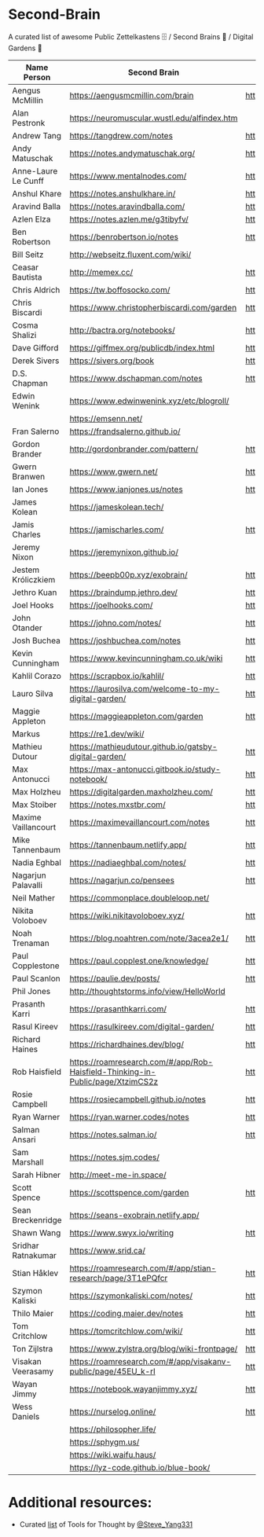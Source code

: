 # Second-Brain

A curated list of awesome Public Zettelkastens 🗄️ / Second Brains 🧠 / Digital Gardens 🌱

| Name Person         | Second Brain                                                                   | Twitter                             |
| ------------------- | ------------------------------------------------------------------------------ | ----------------------------------- |
| Aengus McMillin     | https://aengusmcmillin.com/brain                                               | http://twitter.com/aengusmcmillin   |
| Alan Pestronk       | https://neuromuscular.wustl.edu/alfindex.htm                                   |                                     |
| Andrew Tang         | https://tangdrew.com/notes                                                     | https://twitter.com/tangdrew/media  |
| Andy Matuschak      | https://notes.andymatuschak.org/                                               | https://twitter.com/andy_matuschak  |
| Anne-Laure Le Cunff | https://www.mentalnodes.com/                                                   | https://twitter.com/anthilemoon     |
| Anshul Khare        | https://notes.anshulkhare.in/                                                  | https://twitter.com/anshul81        |
| Aravind Balla       | https://notes.aravindballa.com/                                                | https://twitter.com/aravindballa    |
| Azlen Elza          | https://notes.azlen.me/g3tibyfv/                                               | https://twitter.com/azlenelza       |
| Ben Robertson       | https://benrobertson.io/notes                                                  | https://twitter.com/benrobertsonio  |
| Bill Seitz          | http://webseitz.fluxent.com/wiki/                                              |                                     |
| Ceasar Bautista     | http://memex.cc/                                                               | https://twitter.com/Ceasar_Bautista |
| Chris Aldrich       | https://tw.boffosocko.com/                                                     | https://twitter.com/ChrisAldrich    |
| Chris Biscardi      | https://www.christopherbiscardi.com/garden                                     | https://twitter.com/chrisbiscardi   |
| Cosma Shalizi       | http://bactra.org/notebooks/                                                   | https://twitter.com/cshalizi        |
| Dave Gifford        | https://giffmex.org/publicdb/index.html                                        | https://twitter.com/giffmex         |
| Derek Sivers        | https://sivers.org/book                                                        | https://twitter.com/sivers          |
| D.S. Chapman        | https://www.dschapman.com/notes                                                | https://twitter.com/ds_chapman      |
| Edwin Wenink        | https://www.edwinwenink.xyz/etc/blogroll/                                      |                                     |
|                     | https://emsenn.net/                                                            |                                     |
| Fran Salerno        | https://frandsalerno.github.io/                                                |                                     |
| Gordon Brander      | http://gordonbrander.com/pattern/                                              | https://twitter.com/gordonbrander   |
| Gwern Branwen       | https://www.gwern.net/                                                         | https://twitter.com/gwern           |
| Ian Jones           | https://www.ianjones.us/notes                                                  | https://twitter.com/_jonesian       |
| James Kolean        | https://jameskolean.tech/                                                      |                                     |
| Jamis Charles       | https://jamischarles.com/                                                      | https://twitter.com/jamischarles    |
| Jeremy Nixon        | https://jeremynixon.github.io/                                                 |                                     |
| Jestem Króliczkiem  | https://beepb00p.xyz/exobrain/                                                 | https://twitter.com/karlicoss       |
| Jethro Kuan         | https://braindump.jethro.dev/                                                  | https://twitter.com/jethroksy       |
| Joel Hooks          | https://joelhooks.com/                                                         | https://twitter.com/jhooks          |
| John Otander        | https://johno.com/notes/                                                       | https://twitter.com/4lpine          |
| Josh Buchea         | https://joshbuchea.com/notes                                                   | https://twitter.com/joshbuchea/     |
| Kevin Cunningham    | https://www.kevincunningham.co.uk/wiki                                         | https://www.twitter.com/dolearning  |
| Kahlil Corazo       | https://scrapbox.io/kahlil/                                                    | https://twitter.com/kcorazo         |
| Lauro Silva         | https://laurosilva.com/welcome-to-my-digital-garden/                           | https://twitter.com/laurosilvacom   |
| Maggie Appleton     | https://maggieappleton.com/garden                                              | https://twitter.com/Mappletons      |
| Markus              | https://re1.dev/wiki/                                                          |                                     |
| Mathieu Dutour      | https://mathieudutour.github.io/gatsby-digital-garden/                         | https://twitter.com/mathieudutour   |
| Max Antonucci       | https://max-antonucci.gitbook.io/study-notebook/                               | https://twitter.com/Maxwell_Dev     |
| Max Holzheu         | https://digitalgarden.maxholzheu.com/                                          | https://twitter.com/maxholzheu      |
| Max Stoiber         | https://notes.mxstbr.com/                                                      | https://twitter.com/mxstbr          |
| Maxime Vaillancourt | https://maximevaillancourt.com/notes                                           | https://twitter.com/vaillancourtmax |
| Mike Tannenbaum     | https://tannenbaum.netlify.app/                                                | https://twitter.com/theroyaltbomb   |
| Nadia Eghbal        | https://nadiaeghbal.com/notes/                                                 | https://twitter.com/nayafia         |
| Nagarjun Palavalli  | https://nagarjun.co/pensees                                                    | https://twitter.com/palavalli       |
| Neil Mather         | https://commonplace.doubleloop.net/                                            |                                     |
| Nikita Voloboev     | https://wiki.nikitavoloboev.xyz/                                               | https://twitter.com/nikitavoloboev  |
| Noah Trenaman       | https://blog.noahtren.com/note/3acea2e1/                                       | https://twitter.com/noahtren        |
| Paul Copplestone    | https://paul.copplest.one/knowledge/                                           | https://twitter.com/kiwicopple      |
| Paul Scanlon        | https://paulie.dev/posts/                                                      | https://twitter.com/PaulieScanlon   |
| Phil Jones          | http://thoughtstorms.info/view/HelloWorld                                      |                                     |
| Prasanth Karri      | https://prasanthkarri.com/                                                     | https://twitter.com/thisizkp        |
| Rasul Kireev        | https://rasulkireev.com/digital-garden/                                        | https://twitter.com/rasulkireev     |
| Richard Haines      | https://richardhaines.dev/blog/                                                | https://twitter.com/studio_hungry   |
| Rob Haisfield       | https://roamresearch.com/#/app/Rob-Haisfield-Thinking-in-Public/page/XtzimCS2z | https://twitter.com/RobertHaisfield |
| Rosie Campbell      | https://rosiecampbell.github.io/notes                                          | https://twitter.com/RosieCampbell   |
| Ryan Warner         | https://ryan.warner.codes/notes                                                | https://twitter.com/RyanWarnerCodes |
| Salman Ansari       | https://notes.salman.io/                                                       | https://twitter.com/daretorant      |
| Sam Marshall        | https://notes.sjm.codes/                                                       |                                     |
| Sarah Hibner        | http://meet-me-in.space/                                                       |                                     |
| Scott Spence        | https://scottspence.com/garden                                                 | https://twitter.com/spences10       |
| Sean Breckenridge   | https://seans-exobrain.netlify.app/                                            |                                     |
| Shawn Wang          | https://www.swyx.io/writing                                                    | https://twitter.com/swyx            |
| Sridhar Ratnakumar  | https://www.srid.ca/                                                           |                                     |
| Stian Håklev        | https://roamresearch.com/#/app/stian-research/page/3T1ePQfcr                   | https://twitter.com/houshuang       |
| Szymon Kaliski      | https://szymonkaliski.com/notes/                                               | https://twitter.com/szymon_k        |
| Thilo Maier         | https://coding.maier.dev/notes                                                 | https://twitter.com/454de6e         |
| Tom Critchlow       | https://tomcritchlow.com/wiki/                                                 | https://twitter.com/tomcritchlow    |
| Ton Zĳlstra         | https://www.zylstra.org/blog/wiki-frontpage/                                   | https://twitter.com/ton_zylstra     |
| Visakan Veerasamy   | https://roamresearch.com/#/app/visakanv-public/page/45EU_k-rI                  | https://twitter.com/visakanv        |
| Wayan Jimmy         | https://notebook.wayanjimmy.xyz/                                               | https://twitter.com/wayanjimmy      |
| Wess Daniels        | https://nurselog.online/                                                       | https://twitter.com/cwdaniels       |
|                     | https://philosopher.life/                                                      |                                     |
|                     | https://sphygm.us/                                                             |                                     |
|                     | https://wiki.waifu.haus/                                                       |                                     |
|                     | https://lyz-code.github.io/blue-book/                                          |                                     |

# Additional resources:

- Curated [list](https://www.notion.so/Artificial-Brain-Networked-notebook-a131b468fc6f43218fb8105430304709) of Tools for Thought by [@Steve_Yang331](https://twitter.com/Steve_Yang331)
